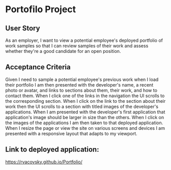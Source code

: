 # Portofilo Project

## User Story

As an employer, I want to view a potential employee's deployed portfolio of work samples so that I can review samples of their work and assess whether they're a good candidate for an open position.

## Acceptance Criteria

Given I need to sample a potential employee's previous work when I load their portfolio I am then presented with the developer's name, a recent photo or avatar, and links to sections about them, their work, and how to contact them. When I click one of the links in the navigation the UI scrolls to the corresponding section. When I click on the link to the section about their work then the UI scrolls to a section with titled images of the developer's applications. When I am presented with the developer's first application that application's image should be larger in size than the others. When I click on the images of the applications I am then taken to that deployed application. When I resize the page or view the site on various screens and devices I am presented with a responsive layout that adapts to my viewport.

## Link to deployed application:

https://rvacovsky.github.io/Portfolio/

